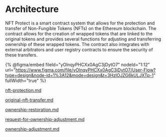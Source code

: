 # Architecture

NFT Protect is a smart contract system that allows for the protection and transfer of Non-Fungible Tokens (NFTs) on the Ethereum blockchain. The contract allows for the creation of wrapped tokens that are linked to the original tokens and provides several functions for adjusting and transferring ownership of these wrapped tokens. The contract also integrates with external arbitrators and user registry contracts to ensure the security of these transfers.

{% @figma/embed fileId="yOlnqyPHCXx0AgC3jDytO7" nodeId="1:12" url="https://www.figma.com/file/yOlnqyPHCXx0AgC3jDytO7/User-Flow?type=design&node-id=1%3A12&mode=design&t=3HzlOJZG6kULJXTp-1" fullWidth="true" %}

[nft-protection.md](nft-protection.md "mention")

[original-nft-transfer.md](original-nft-transfer.md "mention")

[ownership-restoration.md](ownership-restoration.md "mention")

[request-for-ownership-adjustment.md](request-for-ownership-adjustment.md "mention")

[ownership-adjustment.md](ownership-adjustment.md "mention")
